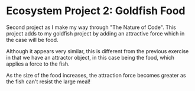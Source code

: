 # Ecosystem Project 2: Goldfish Food

Second project as I make my way through "The Nature of Code". This project adds to my goldfish project by adding an attractive force which in the case will be food.

Although it appears very similar, this is different from the previous exercise in that we have an attractor object, in this case being the food, which applies a force to the fish. 

As the size of the food increases, the attraction force becomes greater as the fish can't resist the large meal! 


